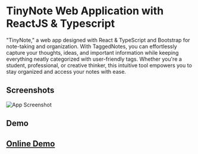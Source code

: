 # TinyNote Web Application with ReactJS & Typescript

 "TinyNote," a  web app designed with React & TypeScript and Bootstrap for note-taking and organization. With TaggedNotes, you can effortlessly capture your thoughts, ideas, and important information while keeping everything neatly categorized with user-friendly tags. Whether you're a student, professional, or creative thinker, this intuitive tool empowers you to stay organized and access your notes with ease.


## Screenshots

![App Screenshot](https://github-production-user-asset-6210df.s3.amazonaws.com/73791490/275030925-03da706c-61d2-40b1-ba0c-e679baa64ef3.jpg)


## Demo

## [Online Demo](https://tinynote.vercel.app/)
